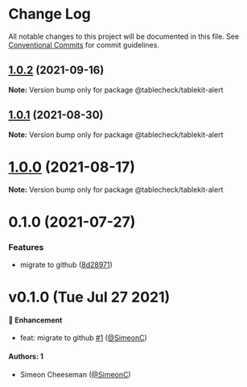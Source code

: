 # Change Log

All notable changes to this project will be documented in this file.
See [Conventional Commits](https://conventionalcommits.org) for commit guidelines.

## [1.0.2](https://github.com/tablecheck/tablekit/compare/@tablecheck/tablekit-alert@1.0.1...@tablecheck/tablekit-alert@1.0.2) (2021-09-16)

**Note:** Version bump only for package @tablecheck/tablekit-alert





## [1.0.1](https://github.com/tablecheck/tablekit/compare/@tablecheck/tablekit-alert@1.0.0...@tablecheck/tablekit-alert@1.0.1) (2021-08-30)

**Note:** Version bump only for package @tablecheck/tablekit-alert





# [1.0.0](https://github.com/tablecheck/tablekit/compare/@tablecheck/tablekit-alert@0.1.0...@tablecheck/tablekit-alert@1.0.0) (2021-08-17)

**Note:** Version bump only for package @tablecheck/tablekit-alert





# 0.1.0 (2021-07-27)


### Features

* migrate to github ([8d28971](https://github.com/tablecheck/tablekit/commit/8d28971175010fcb2a3cd9c48a749e7af1bdc9f9))





# v0.1.0 (Tue Jul 27 2021)

#### 🚀 Enhancement

- feat: migrate to github [#1](https://github.com/tablecheck/tablekit/pull/1) ([@SimeonC](https://github.com/SimeonC))

#### Authors: 1

- Simeon Cheeseman ([@SimeonC](https://github.com/SimeonC))

